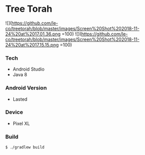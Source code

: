# Tree Torah

![](https://github.com/le-co/treetorah/blob/master/images/Screen%20Shot%202018-11-24%20at%2017.01.36.png =100)
![](https://github.com/le-co/treetorah/blob/master/images/Screen%20Shot%202018-11-24%20at%2017.15.15.png =100)

### Tech

- Android Studio
- Java 8

### Android Version

- Lasted

### Device

- Pixel XL

### Build

```bash
$ ./gradlew build
```

